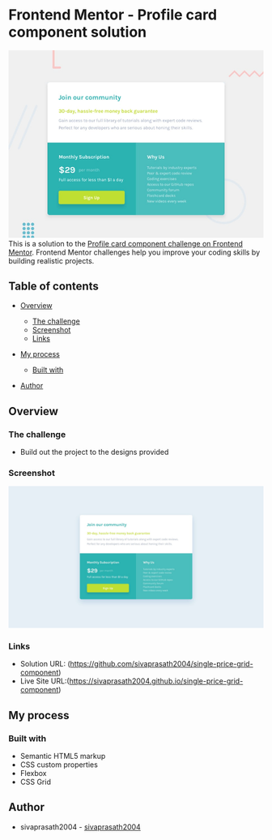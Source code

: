 # Frontend Mentor - Profile card component solution

![Design preview for the Single price grid component coding challenge](./design/desktop-preview.jpg)
This is a solution to the [Profile card component challenge on Frontend Mentor](https://www.frontendmentor.io/challenges/single-price-grid-component-5ce41129d0ff452fec5abbbc/hub). Frontend Mentor challenges help you improve your coding skills by building realistic projects.

## Table of contents

- [Overview](#overview)
  - [The challenge](#the-challenge)
  - [Screenshot](#screenshot)
  - [Links](#links)
- [My process](#my-process)

  - [Built with](#built-with)

- [Author](#author)

## Overview

### The challenge

- Build out the project to the designs provided

### Screenshot

![Design preview for the Single price grid component coding challenge](./design/desktop-design.jpg)

### Links

- Solution URL: (https://github.com/sivaprasath2004/single-price-grid-component)
- Live Site URL:(https://sivaprasath2004.github.io/single-price-grid-component)

## My process

### Built with

- Semantic HTML5 markup
- CSS custom properties
- Flexbox
- CSS Grid

## Author

- sivaprasath2004 - [sivaprasath2004](https://github.com/sivaprasath2004)
